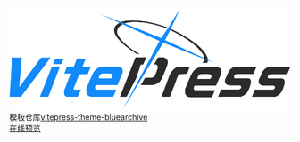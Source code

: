
![logo](.vitepress/theme/assets/icon/footLogo.svg)  
模板仓库[vitepress-theme-bluearchive](https://github.com/Alittfre/vitepress-theme-bluearchive)  
[在线预览](https://ngnhomepage.top)


